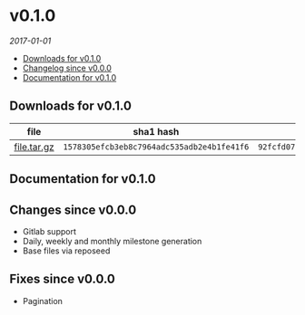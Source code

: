 <!--
# v0.2.0
_2017_
  - [Downloads for v0.2.0](https://github.com/okkur/gomiler/releases/tag/v0.1.0)
  - [Changelog since v0.1.0](#changes-since-v010)
  - [Documentation for v0.2.0](#documentation-for-v020)

## Documentation for v0.2.0
[Documentation](/tree/v0.2.0/docs)

## Changes since v0.1.0

## Fixes since v0.1.0

---

-->

# v0.1.0
_2017-01-01_
  - [Downloads for v0.1.0](https://github.com/okkur/gomiler/releases/tag/v0.1.0)
  - [Changelog since v0.0.0](#changes-since-v000)
  - [Documentation for v0.1.0](#documentation-for-v010)

## Downloads for v0.1.0

file | sha1 hash | md5 hash
--- | --------- | --------
[file.tar.gz](https://example.com/release/v0.1.0/file.tar.gz) | `1578305efcb3eb8c7964adc535adb2e4b1fe41f6` | `92fcfd07d75ae94bfca36ded722ae7b626091fe4f7e76f6fcbf9f46a2fe3aab6`

## Documentation for v0.1.0



## Changes since v0.0.0
  - Gitlab support
  - Daily, weekly and monthly milestone generation
  - Base files via reposeed

## Fixes since v0.0.0
  - Pagination
